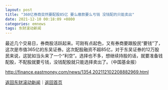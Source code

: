 ```yaml
---
layout: post
title: "360亿券商突然要配股85亿 要么缴款要么亏钱 没钱配的只能卖出"
date: 2021-12-10 00:18:09 +0800
categories: emnews
tags: 东财滚动新闻
---
```


最近几个交易日，券商股活跃起来。可刚有点起色，又有券商要跟股民“要钱”了，这次是市值365亿的东吴证券。这次配股融资不超85亿，对于东吴证券的12万股民来说，这犹如当头来了一个“利空”。选择也不多，想继续持股的话，就要准备钱配股，不配股就要亏钱，没钱配股就只能选择卖出了。（中国基金报）

<http://finance.eastmoney.com/news/1354,202112102208882969.html>

[返回东财滚动新闻](//finews.withounder.com/emnews/)｜[返回首页](//finews.withounder.com/)